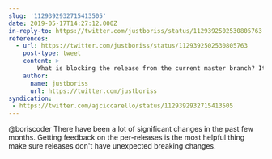 ```yaml
---
slug: '1129392932715413505'
date: 2019-05-17T14:27:12.000Z
in-reply-to: https://twitter.com/justboriss/status/1129392502530805763
references:
  - url: https://twitter.com/justboriss/status/1129392502530805763
    post-type: tweet
    content: >
        What is blocking the release from the current master branch? It has been 2 month since the last one.<br><br>And is there anything that contributors can do to help with it?
    author:
      name: justboriss
      url: https://twitter.com/justboriss
syndication:
 - https://twitter.com/ajciccarello/status/1129392932715413505
---
```


@boriscoder There have been a lot of significant changes in the past few months. Getting feedback on the per-releases is the most helpful thing make sure releases don't have unexpected breaking changes.
